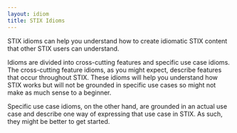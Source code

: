 ```yaml
---
layout: idiom
title: STIX Idioms
---
```


STIX idioms can help you understand how to create idiomatic STIX content that other STIX users can understand.

Idioms are divided into cross-cutting features and specific use case idioms. The cross-cutting feature idioms, as you might expect, describe features that occur throughout STIX. These idioms will help you understand how STIX works but will not be grounded in specific use cases so might not make as much sense to a beginner.

Specific use case idioms, on the other hand, are grounded in an actual use case and describe one way of expressing that use case in STIX. As such, they might be better to get started.